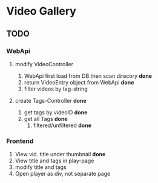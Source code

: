 # Video Gallery
## TODO
### WebApi

1. modify VideoController
	1. WebApi first load from DB then scan direcory **done**
	1. return VideoEntry object from WebApi **done**
	3. filter videos by tag-string

3. create Tags-Controller **done**
	1. get tags by videoID **done**
	2. get all Tags **done**
		1. filtered/unfiltered **done**

### Frontend

1. View vid. title under thumbnail **done**
2. View title and tags in play-page
4. modify title and tags
3. Open player as div, not separate page
